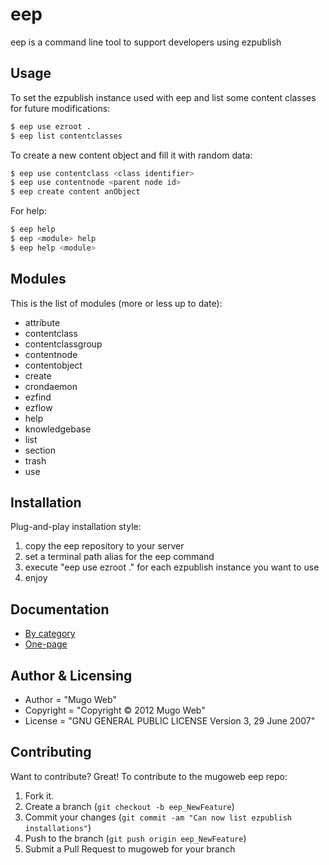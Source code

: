 # eep
eep is a command line tool to support developers using ezpublish

## Usage

To set the ezpublish instance used with eep and list some content
classes for future modifications:

```sh
$ eep use ezroot .
$ eep list contentclasses
```

To create a new content object and fill it with random data:

```sh
$ eep use contentclass <class identifier>
$ eep use contentnode <parent node id>
$ eep create content anObject
```

For help:

```sh
$ eep help
$ eep <module> help
$ eep help <module>
```

## Modules
This is the list of modules (more or less up to date):

* attribute
* contentclass
* contentclassgroup
* contentnode
* contentobject
* create
* crondaemon
* ezfind
* ezflow
* help
* knowledgebase
* list
* section
* trash
* use

## Installation

Plug-and-play installation style:

1. copy the eep repository to your server
2. set a terminal path alias for the eep command
3. execute "eep use ezroot ." for each ezpublish instance you want to use
4. enjoy

## Documentation

* [By category](docs/index.md)
* [One-page](docs/one_page.md)

## Author & Licensing

* Author = "Mugo Web"
* Copyright = "Copyright © 2012  Mugo Web"
* License = "GNU GENERAL PUBLIC LICENSE Version 3, 29 June 2007"

## Contributing

Want to contribute? Great! To contribute to the mugoweb eep repo:

1. Fork it.
2. Create a branch (`git checkout -b eep_NewFeature`)
3. Commit your changes (`git commit -am "Can now list ezpublish installations"`)
4. Push to the branch (`git push origin eep_NewFeature`)
5. Submit a Pull Request to mugoweb for your branch
